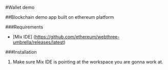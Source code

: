 #Wallet demo

##Blockchain demo app built on ethereum platform

###Requirements
  - [Mix IDE] (https://github.com/ethereum/webthree-umbrella/releases/latest)

###Installation
  1. Make sure Mix IDE is pointing at the workspace you are gonna work at.
